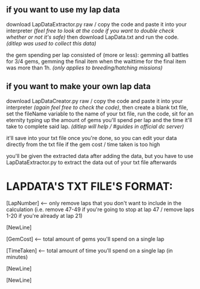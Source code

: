 ## if you want to use my lap data
download LapDataExtractor.py raw / copy the code and paste it into your interpreter *(feel free to look at the code if you want to double check whether or not it's safe)*
then download LapData.txt and run the code. *(ditlep was used to collect this data)*

the gem spending per lap consisted of (more or less):
gemming all battles for 3/4 gems,
gemming the final item when the waittime for the final item was more than 1h. *(only applies to breeding/hatching missions)*


## if you want to make your own lap data
download LapDataCreator.py raw / copy the code and paste it into your interpreter *(again feel free to check the code)*,
then create a blank txt file,
set the fileName variable to the name of your txt file,
run the code,
sit for an eternity typing up the amount of gems you'll spend per lap and the time it'll take to complete said lap. *(ditlep will help / #guides in official dc server)*


it'll save into your txt file once you're done, so you can edit your data directly from the txt file if the gem cost / time taken is too high

you'll be given the extracted data after adding the data, but you have to use LapDataExtractor.py to extract the data out of your txt file afterwards

# LAPDATA'S TXT FILE'S FORMAT:
[LapNumber]     <-- only remove laps that you don't want to include in the calculation (i.e. remove 47-49 if you're going to stop at lap 47 / remove laps 1-20 if you're already at lap 21)

[NewLine]

[GemCost]       <-- total amount of gems you'll spend on a single lap

[TimeTaken]     <-- total amount of time you'll spend on a single lap (in minutes)

[NewLine]

[NewLine]
